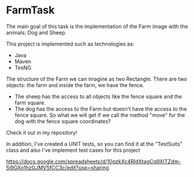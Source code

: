 # FarmTask
The main goal of this task is the implementation of the Farm image with the animals: Dog and Sheep. 

This project is implemented such as technologies as:

  - Java
  - Maven
  - TesNG

The structure of the Farm we can imagine as two Rectangle. There are two objects: the farm and inside the farm, we have the fence.
 - The sheep has the access to all objects like the fence square and the farm square. 
 - The dog has the access to the Farm but doesn't have the access to the fence square.
So what we will get if we call the method "move" for the dog with the fence square coordinates? 

Check it out in my repository!

In addition, I've created a UNIT tests, so you can find it at the "TestSuits" class
and also I've implement test cases for this project 


https://docs.google.com/spreadsheets/d/10qzkXc4RldXtagCq9XITZdm-5l9GXo1hzGJMV5fCC3c/edit?usp=sharing
